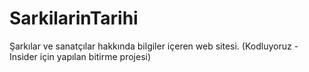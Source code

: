 # SarkilarinTarihi
Şarkılar ve sanatçılar hakkında bilgiler içeren web sitesi. (Kodluyoruz - Insider için yapılan bitirme projesi)
